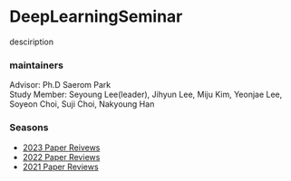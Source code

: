 # DeepLearningSeminar
desciription

### maintainers   
Advisor:  Ph.D Saerom Park   
Study Member: Seyoung Lee(leader), Jihyun Lee, Miju Kim, Yeonjae Lee, Soyeon Choi, Suji Choi, Nakyoung Han   

### Seasons   
* [2023 Paper Reivews](https://www.naver.com/)
* [2022 Paper Reviews](https://www.naver.com/)
* [2021 Paper Reviews](https://www.naver.com/)
